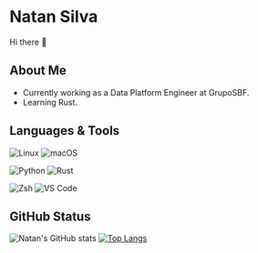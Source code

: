# Natan Silva

Hi there 👋

## About Me

- Currently working as a Data Platform Engineer at GrupoSBF.
- Learning Rust.

## Languages & Tools

![Linux](https://img.shields.io/badge/OS-Linux-informational?style=flat&logo=linux&color=2bbc8a)
![macOS](https://img.shields.io/badge/OS-macOS-informational?style=flat&logo=apple&color=2bbc8a)

![Python](https://img.shields.io/badge/Code-Python-informational?style=flat&logo=python&color=2bbc8a)
![Rust](https://img.shields.io/badge/Code-Rust-informational?style=flat&logo=rust&color=2bbc8a)

![Zsh](https://img.shields.io/badge/Shell-Zsh-informational?style=flat&logo=gnu-bash&color=2bbc8a)
![VS Code](https://img.shields.io/badge/Editor-VS_Code-informational?style=flat&logo=visualstudiocode&color=2bbc8a)

## GitHub Status

![Natan's GitHub stats](https://github-readme-stats.vercel.app/api?username=natansilva&hide=contribs&theme=catppuccin_mocha&show_icons=true)
[![Top Langs](https://github-readme-stats.vercel.app/api/top-langs/?username=natansilva&layout=compact&theme=catppuccin_mocha&hide=Jupyter+Notebook)](https://github.com/natansilva/github-readme-stats)
